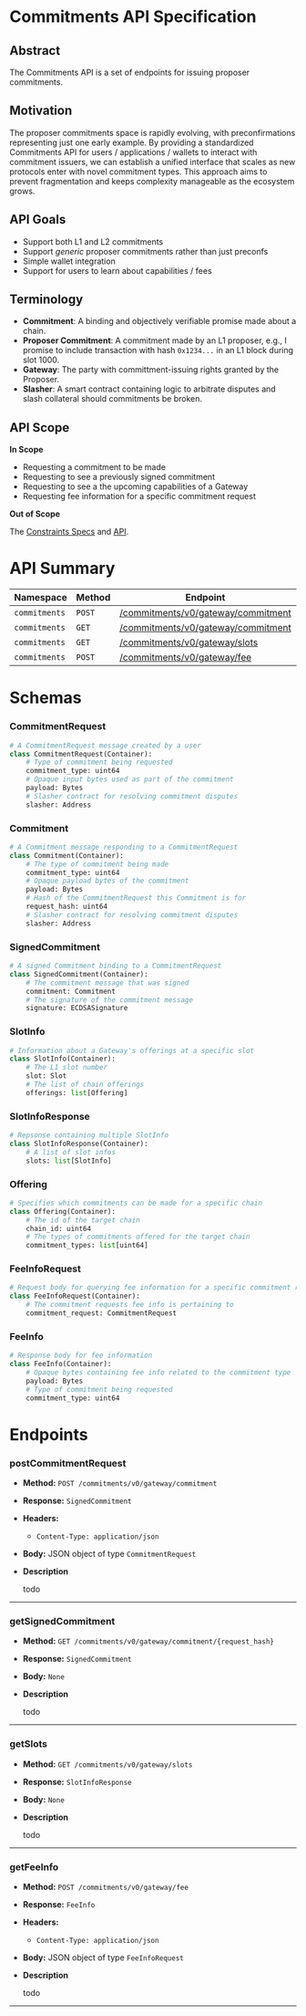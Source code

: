 # Commitments API Specification

## Abstract
The Commitments API is a set of endpoints for issuing proposer commitments.

## Motivation
The proposer commitments space is rapidly evolving, with preconfirmations representing just one early example. By providing a standardized Commitments API for users / applications / wallets to interact with commitment issuers, we can establish a unified interface that scales as new protocols enter with novel commitment types. This approach aims to prevent fragmentation and keeps complexity manageable as the ecosystem grows.

## API Goals
- Support both L1 and L2 commitments
- Support *generic* proposer commitments rather than just preconfs
- Simple wallet integration
- Support for users to learn about capabilities / fees

## Terminology
- **Commitment**: A binding and objectively verifiable promise made about a chain.
- **Proposer Commitment**: A commitment made by an L1 proposer, e.g., I promise to include transaction with hash `0x1234...` in an L1 block during slot 1000. 
- **Gateway**: The party with committment-issuing rights granted by the Proposer.
- **Slasher**: A smart contract containing logic to arbitrate disputes and slash collateral should commitments be broken. 

## API Scope
**In Scope**
- Requesting a commitment to be made
- Requesting to see a previously signed commitment
- Requesting to see a the upcoming capabilities of a Gateway
- Requesting fee information for a specific commitment request

**Out of Scope**

The [Constraints Specs](https://github.com/eth-fabric/constraints-specs) and [API](https://eth-fabric.github.io/constraints-specs/).


# API Summary

| **Namespace** | **Method** | **Endpoint** | **Description** |
| --- | --- | --- | --- |
| `commitments`   | `POST` | [/commitments/v0/gateway/commitment](commitments-api.md#postcommitmentrequest)        | ... |
| `commitments`   | `GET` | [/commitments/v0/gateway/commitment](commitments-api.md#getsignedcommitment)        | ... |
| `commitments`   | `GET` | [/commitments/v0/gateway/slots](commitments-api.md#getslots)        | ... |
| `commitments`   | `POST` | [/commitments/v0/gateway/fee](commitments-api.md#getfeeinfo)        | ... |

# Schemas
### CommitmentRequest
```Python
# A CommitmentRequest message created by a user
class CommitmentRequest(Container):
    # Type of commitment being requested
    commitment_type: uint64
    # Opaque input bytes used as part of the commitment
    payload: Bytes
    # Slasher contract for resolving commitment disputes
    slasher: Address
```

### Commitment
```Python
# A Commitment message responding to a CommitmentRequest
class Commitment(Container):
    # The type of commitment being made
    commitment_type: uint64
    # Opaque payload bytes of the commitment
    payload: Bytes
    # Hash of the CommitmentRequest this Commitment is for
    request_hash: uint64
    # Slasher contract for resolving commitment disputes
    slasher: Address
```

### SignedCommitment
```Python
# A signed Commitment binding to a CommitmentRequest
class SignedCommitment(Container):
    # The commitment message that was signed
    commitment: Commitment
    # The signature of the commitment message
    signature: ECDSASignature
```

### SlotInfo
```Python
# Information about a Gateway's offerings at a specific slot
class SlotInfo(Container):
    # The L1 slot number 
    slot: Slot
    # The list of chain offerings
    offerings: list[Offering]
```

### SlotInfoResponse
```Python
# Repsonse containing multiple SlotInfo
class SlotInfoResponse(Container):
    # A list of slot infos
    slots: list[SlotInfo]
```

### Offering
```Python
# Specifies which commitments can be made for a specific chain
class Offering(Container):
    # The id of the target chain
    chain_id: uint64
    # The types of commitments offered for the target chain
    commitment_types: list[uint64]
```

### FeeInfoRequest
```Python
# Request body for querying fee information for a specific commitment request
class FeeInfoRequest(Container):
    # The commitment requests fee info is pertaining to
    commitment_request: CommitmentRequest
```

### FeeInfo
```Python
# Response body for fee information
class FeeInfo(Container):
    # Opaque bytes containing fee info related to the commitment type
    payload: Bytes
    # Type of commitment being requested
    commitment_type: uint64
```

# Endpoints

### **postCommitmentRequest**

- **Method:** `POST /commitments/v0/gateway/commitment`
- **Response:** `SignedCommitment`
- **Headers:**
    - `Content-Type: application/json`
- **Body:** JSON object of type `CommitmentRequest`

- **Description**

    todo

---

### **getSignedCommitment**

- **Method:** `GET /commitments/v0/gateway/commitment/{request_hash}`
- **Response:** `SignedCommitment`
- **Body:** `None`

- **Description**

    todo

---

### **getSlots**

- **Method:** `GET /commitments/v0/gateway/slots`
- **Response:** `SlotInfoResponse`
- **Body:** `None`

- **Description**

    todo

---

### **getFeeInfo**

- **Method:** `POST /commitments/v0/gateway/fee`
- **Response:** `FeeInfo`
- **Headers:**
    - `Content-Type: application/json`
- **Body:** JSON object of type `FeeInfoRequest`

- **Description**

    todo

---